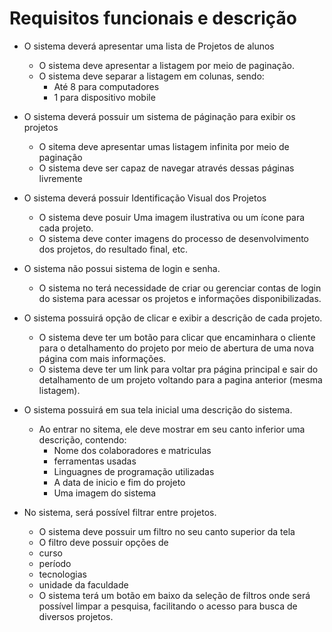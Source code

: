 # Requisitos funcionais e descrição

- O sistema deverá apresentar uma lista de Projetos de alunos
  - O sistema deve apresentar a listagem por meio de paginação.
  - O sistema deve separar a listagem em colunas, sendo:
    - Até 8 para computadores
    - 1 para dispositivo mobile

- O sistema deverá possuir um sistema de páginação para exibir os projetos
  - O sitema deve apresentar umas listagem infinita por meio de paginação
  - O sistema deve ser capaz de navegar através dessas páginas livremente 

 
- O sistema deverá possuir Identificação Visual dos Projetos
  - O sistema deve posuir Uma imagem ilustrativa ou um ícone para cada projeto. 
  - O sistema deve conter imagens do processo de desenvolvimento dos projetos, do resultado final, etc.

  
- O sistema não possui sistema de login e senha.
  - O sistema no terá necessidade de criar ou gerenciar contas de login do sistema para acessar os projetos e informações disponibilizadas.

  
- O sistema possuirá opção de clicar e exibir a descrição de cada projeto.
  - O sistema deve ter um botão para clicar que encaminhara o cliente para o detalhamento do projeto por meio de abertura de uma nova página com mais informações. 
  - O sistema deve ter um link para voltar pra página principal e sair do detalhamento de um projeto voltando para a pagina anterior (mesma listagem). 

  
- O sistema possuirá em sua tela inicial uma descrição do sistema.
  - Ao entrar no sitema, ele deve mostrar em seu canto inferior uma descrição, contendo:
    - Nome dos colaboradores e matriculas
    - ferramentas usadas
    - Linguagnes de programação utilizadas
    - A data de inicio e fim do projeto
    - Uma imagem do sistema
 
  
- No sistema, será possível filtrar entre projetos.
  - O sistema deve possuir um filtro no seu canto superior da tela
  - O filtro deve possuir opções de
  - curso
  - período
  - tecnologias
  - unidade da faculdade 
  - O sistema terá um botão em baixo da seleção de filtros onde será possível limpar a pesquisa, facilitando o acesso para busca de diversos projetos. 
